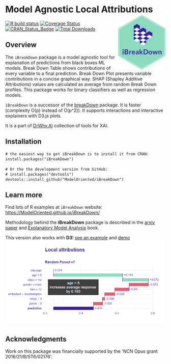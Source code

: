 # Model Agnostic Local Attributions  <img src="man/figures/logo.png" align="right" width="150"/>

[![R build status](https://github.com/ModelOriented/iBreakDown/workflows/R-CMD-check/badge.svg)](https://github.com/ModelOriented/iBreakDown/actions?query=workflow%3AR-CMD-check)
[![Coverage
Status](https://img.shields.io/codecov/c/github/ModelOriented/iBreakDown/master.svg)](https://codecov.io/github/ModelOriented/iBreakDown?branch=master)
[![CRAN_Status_Badge](http://www.r-pkg.org/badges/version/iBreakDown)](https://cran.r-project.org/package=iBreakDown)
[![Total Downloads](http://cranlogs.r-pkg.org/badges/grand-total/iBreakDown?color=orange)](http://cranlogs.r-pkg.org/badges/grand-total/iBreakDown)

## Overview

The `iBreakDown` package is a model agnostic tool for explanation of predictions from black boxes ML models.
Break Down Table shows contributions of every variable to a final prediction. 
Break Down Plot presents variable contributions in a concise graphical way. 
SHAP (Shapley Additive Attributions) values are calculated as average from random Break Down profiles.
This package works for binary classifiers as well as regression models. 

`iBreakDown` is a successor of the [breakDown](https://github.com/pbiecek/breakDown) package. It is faster (complexity O(p) instead of O(p^2)). It supports interactions and interactive explainers with D3.js plots.

It is a part of [DrWhy.AI](http://DrWhy.AI) collection of tools for XAI.

## Installation

```{r}
# the easiest way to get iBreakDown is to install it from CRAN:
install.packages("iBreakDown")

# Or the the development version from GitHub:
# install.packages("devtools")
devtools::install_github("ModelOriented/iBreakDown")
```

## Learn more

Find lots of R examples at `iBreakDown` website: https://ModelOriented.github.io/iBreakDown/

Methodology behind the **iBreakDown** package is described in the [arxiv paper](https://arxiv.org/abs/1903.11420) and [Explanatory Model Analysis](https://pbiecek.github.io/ema/breakDown.html) book.

This version also works with **D3**! 
[see an example](https://modeloriented.github.io/iBreakDown/prototypeDemo.html) and [demo](https://modeloriented.github.io/iBreakDown/articles/vignette_iBreakDown_titanic.html#plot-attributions-with-d3)
![plotD3](man/figures/plotD3.png)

## Acknowledgments

Work on this package was financially supported by the 'NCN Opus grant 2016/21/B/ST6/02176'.

